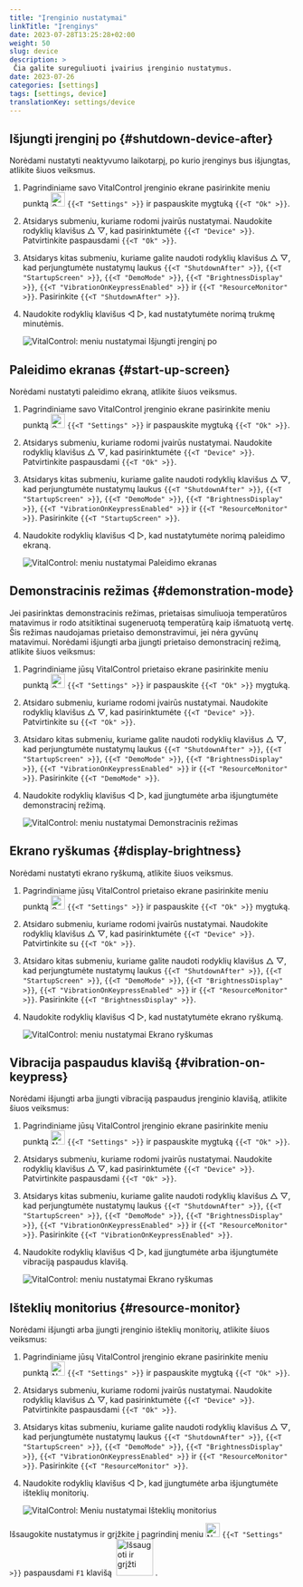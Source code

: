 ```yaml
---
title: "Įrenginio nustatymai"
linkTitle: "Įrenginys"
date: 2023-07-28T13:25:28+02:00
weight: 50
slug: device
description: >
 Čia galite sureguliuoti įvairius įrenginio nustatymus.
date: 2023-07-26
categories: [settings]
tags: [settings, device]
translationKey: settings/device
---
```

## Išjungti įrenginį po {#shutdown-device-after}
Norėdami nustatyti neaktyvumo laikotarpį, po kurio įrenginys bus išjungtas, atlikite šiuos veiksmus.

1. Pagrindiniame savo VitalControl įrenginio ekrane pasirinkite meniu punktą <img src="/icons/gear.svg" width="25" align="bottom" alt="Settings" /> `{{<T "Settings" >}}` ir paspauskite mygtuką `{{<T "Ok" >}}`.

2. Atsidarys submeniu, kuriame rodomi įvairūs nustatymai. Naudokite rodyklių klavišus △ ▽, kad pasirinktumėte `{{<T "Device" >}}`. Patvirtinkite paspausdami `{{<T "Ok" >}}`.

3. Atsidarys kitas submeniu, kuriame galite naudoti rodyklių klavišus △ ▽, kad perjungtumėte nustatymų laukus `{{<T "ShutdownAfter" >}}`, `{{<T "StartupScreen" >}}`, `{{<T "DemoMode" >}}`, `{{<T "BrightnessDisplay" >}}`, `{{<T "VibrationOnKeypressEnabled" >}}` ir `{{<T "ResourceMonitor" >}}`. Pasirinkite `{{<T "ShutdownAfter" >}}`.

4. Naudokite rodyklių klavišus ◁ ▷, kad nustatytumėte norimą trukmę minutėmis.

    ![VitalControl: meniu nustatymai Išjungti įrenginį po](../images/shutdowndeviceafter.png "Išjungti įrenginį po")

## Paleidimo ekranas {#start-up-screen}

Norėdami nustatyti paleidimo ekraną, atlikite šiuos veiksmus.

1. Pagrindiniame savo VitalControl įrenginio ekrane pasirinkite meniu punktą <img src="/icons/gear.svg" width="25" align="bottom" alt="Settings" /> `{{<T "Settings" >}}` ir paspauskite mygtuką `{{<T "Ok" >}}`.

2. Atsidarys submeniu, kuriame rodomi įvairūs nustatymai. Naudokite rodyklių klavišus △ ▽, kad pasirinktumėte `{{<T "Device" >}}`. Patvirtinkite paspausdami `{{<T "Ok" >}}`.

3. Atsidarys kitas submeniu, kuriame galite naudoti rodyklių klavišus △ ▽, kad perjungtumėte nustatymų laukus `{{<T "ShutdownAfter" >}}`, `{{<T "StartupScreen" >}}`, `{{<T "DemoMode" >}}`, `{{<T "BrightnessDisplay" >}}`, `{{<T "VibrationOnKeypressEnabled" >}}` ir `{{<T "ResourceMonitor" >}}`. Pasirinkite `{{<T "StartupScreen" >}}`.


4. Naudokite rodyklių klavišus ◁ ▷, kad nustatytumėte norimą paleidimo ekraną.

    ![VitalControl: meniu nustatymai Paleidimo ekranas](../images/startupscreen.png "Paleidimo ekranas")

## Demonstracinis režimas {#demonstration-mode}

Jei pasirinktas demonstracinis režimas, prietaisas simuliuoja temperatūros matavimus ir rodo atsitiktinai sugeneruotą temperatūrą kaip išmatuotą vertę. Šis režimas naudojamas prietaiso demonstravimui, jei nėra gyvūnų matavimui. Norėdami išjungti arba įjungti prietaiso demonstracinį režimą, atlikite šiuos veiksmus:

1. Pagrindiniame jūsų VitalControl prietaiso ekrane pasirinkite meniu punktą <img src="/icons/gear.svg" width="25" align="bottom" alt="Settings" /> `{{<T "Settings" >}}` ir paspauskite `{{<T "Ok" >}}` mygtuką.

2. Atsidaro submeniu, kuriame rodomi įvairūs nustatymai. Naudokite rodyklių klavišus △ ▽, kad pasirinktumėte `{{<T "Device" >}}`. Patvirtinkite su `{{<T "Ok" >}}`.

3. Atsidaro kitas submeniu, kuriame galite naudoti rodyklių klavišus △ ▽, kad perjungtumėte nustatymų laukus `{{<T "ShutdownAfter" >}}`, `{{<T "StartupScreen" >}}`, `{{<T "DemoMode" >}}`, `{{<T "BrightnessDisplay" >}}`, `{{<T "VibrationOnKeypressEnabled" >}}` ir `{{<T "ResourceMonitor" >}}`. Pasirinkite `{{<T "DemoMode" >}}`.

4. Naudokite rodyklių klavišus ◁ ▷, kad įjungtumėte arba išjungtumėte demonstracinį režimą.

    ![VitalControl: meniu nustatymai Demonstracinis režimas](../images/demonstrationmode.png "Demonstracinis režimas")

## Ekrano ryškumas {#display-brightness}

Norėdami nustatyti ekrano ryškumą, atlikite šiuos veiksmus.

1. Pagrindiniame jūsų VitalControl prietaiso ekrane pasirinkite meniu punktą <img src="/icons/gear.svg" width="25" align="bottom" alt="Settings" /> `{{<T "Settings" >}}` ir paspauskite `{{<T "Ok" >}}` mygtuką.

2. Atsidaro submeniu, kuriame rodomi įvairūs nustatymai. Naudokite rodyklių klavišus △ ▽, kad pasirinktumėte `{{<T "Device" >}}`. Patvirtinkite su `{{<T "Ok" >}}`.

3. Atsidaro kitas submeniu, kuriame galite naudoti rodyklių klavišus △ ▽, kad perjungtumėte nustatymų laukus `{{<T "ShutdownAfter" >}}`, `{{<T "StartupScreen" >}}`, `{{<T "DemoMode" >}}`, `{{<T "BrightnessDisplay" >}}`, `{{<T "VibrationOnKeypressEnabled" >}}` ir `{{<T "ResourceMonitor" >}}`. Pasirinkite `{{<T "BrightnessDisplay" >}}`.


4. Naudokite rodyklių klavišus ◁ ▷, kad nustatytumėte ekrano ryškumą.

    ![VitalControl: meniu nustatymai Ekrano ryškumas](../images/displaybrightness.png "Ekrano ryškumas")

## Vibracija paspaudus klavišą {#vibration-on-keypress}

Norėdami išjungti arba įjungti vibraciją paspaudus įrenginio klavišą, atlikite šiuos veiksmus:

1. Pagrindiniame jūsų VitalControl įrenginio ekrane pasirinkite meniu punktą <img src="/icons/gear.svg" width="25" align="bottom" alt="Nustatymai" /> `{{<T "Settings" >}}` ir paspauskite mygtuką `{{<T "Ok" >}}`.

2. Atsidarys submeniu, kuriame rodomi įvairūs nustatymai. Naudokite rodyklių klavišus △ ▽, kad pasirinktumėte `{{<T "Device" >}}`. Patvirtinkite paspausdami `{{<T "Ok" >}}`.

3. Atsidarys kitas submeniu, kuriame galite naudoti rodyklių klavišus △ ▽, kad perjungtumėte nustatymų laukus `{{<T "ShutdownAfter" >}}`, `{{<T "StartupScreen" >}}`, `{{<T "DemoMode" >}}`, `{{<T "BrightnessDisplay" >}}`, `{{<T "VibrationOnKeypressEnabled" >}}` ir `{{<T "ResourceMonitor" >}}`. Pasirinkite `{{<T "VibrationOnKeypressEnabled" >}}`.

4. Naudokite rodyklių klavišus ◁ ▷, kad įjungtumėte arba išjungtumėte vibraciją paspaudus klavišą.

    ![VitalControl: meniu nustatymai Ekrano ryškumas](../images/vibrationonkeypress.png "Ekrano ryškumas")

## Išteklių monitorius {#resource-monitor}

Norėdami išjungti arba įjungti įrenginio išteklių monitorių, atlikite šiuos veiksmus:

1. Pagrindiniame jūsų VitalControl įrenginio ekrane pasirinkite meniu punktą <img src="/icons/gear.svg" width="25" align="bottom" alt="Nustatymai" /> `{{<T "Settings" >}}` ir paspauskite mygtuką `{{<T "Ok" >}}`.

2. Atsidarys submeniu, kuriame rodomi įvairūs nustatymai. Naudokite rodyklių klavišus △ ▽, kad pasirinktumėte `{{<T "Device" >}}`. Patvirtinkite paspausdami `{{<T "Ok" >}}`.

3. Atsidarys kitas submeniu, kuriame galite naudoti rodyklių klavišus △ ▽, kad perjungtumėte nustatymų laukus `{{<T "ShutdownAfter" >}}`, `{{<T "StartupScreen" >}}`, `{{<T "DemoMode" >}}`, `{{<T "BrightnessDisplay" >}}`, `{{<T "VibrationOnKeypressEnabled" >}}` ir `{{<T "ResourceMonitor" >}}`. Pasirinkite `{{<T "ResourceMonitor" >}}`.

4. Naudokite rodyklių klavišus ◁ ▷, kad įjungtumėte arba išjungtumėte išteklių monitorių.


    ![VitalControl: Meniu nustatymai Išteklių monitorius](../images/resourcemonitor.png "Išteklių monitorius")

Išsaugokite nustatymus ir grįžkite į pagrindinį meniu <img src="/icons/gear.svg" width="25" align="bottom" alt="Nustatymai" /> `{{<T "Settings" >}}` paspausdami `F1` klavišą &nbsp;<img src="/icons/footer/save_exit.svg" width="65" align="bottom" alt="Išsaugoti ir grįžti" />&nbsp;.
